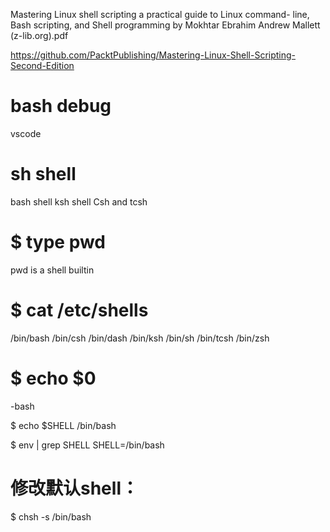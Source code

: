 Mastering Linux shell scripting a practical guide to Linux command- line, Bash scripting, and Shell programming by Mokhtar Ebrahim Andrew Mallett (z-lib.org).pdf

https://github.com/PacktPublishing/Mastering-Linux-Shell-Scripting-Second-Edition


# bash debug
vscode

# sh shell
 bash shell
 ksh shell
 Csh and tcsh
 
 
# $ type pwd
pwd is a shell builtin

# $ cat  /etc/shells

/bin/bash
/bin/csh
/bin/dash
/bin/ksh
/bin/sh
/bin/tcsh
/bin/zsh

# $ echo $0
-bash

$ echo $SHELL
/bin/bash

$ env | grep SHELL
SHELL=/bin/bash

# 修改默认shell：
$ chsh -s /bin/bash

